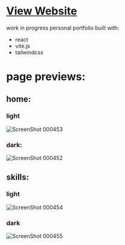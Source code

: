 # [View Website](https://www.typhic.com)

work in progress personal portfolio built with:
- react
- vite.js
- tailwindcss

# page previews:
## home:

### light
![ScreenShot 000453](https://user-images.githubusercontent.com/71615006/178084476-062af460-e7ec-479d-88ce-e9c4180e5a8c.jpg)

### dark:
![ScreenShot 000452](https://user-images.githubusercontent.com/71615006/178084438-0114cd40-a496-4c50-bc47-6e35f8d64108.jpg)


## skills:

### light
![ScreenShot 000454](https://user-images.githubusercontent.com/71615006/178084546-45e940a1-04ff-40cc-8817-51c607d18f3d.jpg)

### dark
![ScreenShot 000455](https://user-images.githubusercontent.com/71615006/178084525-36e58a6e-1303-4b6f-853f-1621ecc24571.jpg)


